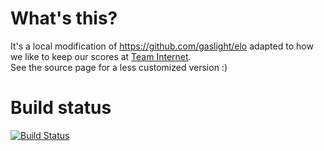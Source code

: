 What's this?
============

It's a local modification of https://github.com/gaslight/elo adapted to how we like to keep our scores at [Team Internet](http://www.teaminternet.de).  
See the source page for a less customized version :)

Build status
============
[![Build Status](https://travis-ci.org/mariow/elo.png?branch=master)](https://travis-ci.org/mariow/elo)
